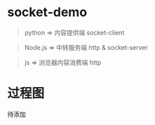 # socket-demo
> python => 内容提供端 socket-client

> Node.js => 中转服务端 http & socket-server

> js => 浏览器内容消费端 http

# 过程图
待添加
